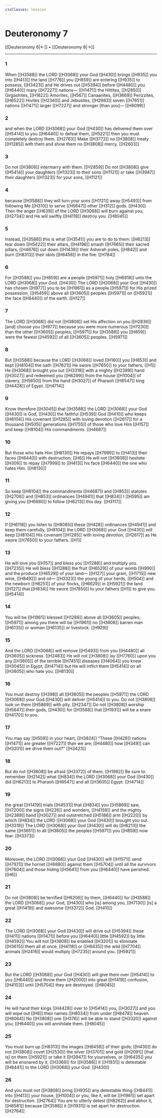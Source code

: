 ```yaml
---
cssClasses: lexicon
---
```


# Deuteronomy 7

[[Deuteronomy 6|←]] • [[Deuteronomy 8|→]]

---

### 1
When [[H3588]] the LORD [[H3068]] your God [[H430]] brings [[H935]] you into [[H413]] the land [[H776]] you [[H859]] are entering [[H935]] to possess, [[H3423]] and He drives out [[H5394]] before [[H4480]] you [[H6440]] many [[H7227]] nations— [[H1471]] the Hittites, [[H2850]] Girgashites, [[H1622]] Amorites, [[H567]] Canaanites, [[H3669]] Perizzites, [[H6522]] Hivites [[H2340]] and Jebusites, [[H2983]] seven [[H7651]] nations [[H1471]] larger [[H7227]] and stronger [than you]— [[H6099]]

### 2
and when the LORD [[H3068]] your God [[H430]] has delivered them over [[H5414]] to you [[H6440]] to defeat them, [[H5221]] then you must completely destroy them. [[H2763]] Make [[H3772]] no [[H3808]] treaty [[H1285]] with them  and show them no [[H3808]] mercy. [[H2603]]

### 3
Do not [[H3808]] intermarry with them. [[H2859]] Do not [[H3808]] give [[H5414]] your daughters [[H1323]] to their sons [[H1121]] or take [[H3947]] their daughters [[H1323]] for your sons, [[H1121]]

### 4
because [[H3588]] they will turn your sons [[H1121]] away [[H5493]] from following Me [[H310]] to serve [[H5647]] other [[H312]] gods. [[H430]] Then the anger [[H639]] of the LORD [[H3068]] will burn against you, [[H2734]] and He will swiftly [[H4118]] destroy you. [[H8045]]

### 5
Instead, [[H3588]] this is what [[H3541]] you are to do to them: [[H6213]] tear down [[H5422]] their altars, [[H4196]] smash [[H7665]] their sacred pillars, [[H4676]] cut down [[H1438]] their Asherah poles, [[H842]] and burn [[H8313]] their idols [[H6456]] in the fire. [[H784]]

### 6
For [[H3588]] you [[H859]] are a people [[H5971]] holy [[H6918]] unto the LORD [[H3068]] your God. [[H430]] The LORD [[H3068]] your God [[H430]] has chosen [[H977]] you to be [[H1961]] as a people [[H5971]] for His prized possession, [[H5459]] above all [[H3605]] peoples [[H5971]] on [[H5921]] the face [[H6440]] of the earth. [[H127]]

### 7
The LORD [[H3068]] did not [[H3808]] set His affection on you [[H2836]] [and] choose you [[H977]] because you were more numerous [[H7230]] than the other [[H3605]] peoples, [[H5971]] for [[H3588]] you [[H859]] were the fewest [[H4592]] of all [[H3605]] peoples. [[H5971]]

### 8
But [[H3588]] because the LORD [[H3068]] loved [[H160]] you [[H853]] and kept [[H8104]] the oath [[H7621]] He swore [[H7650]] to your fathers, [[H1]] He [[H3068]] brought you out [[H3318]] with a mighty [[H2389]] hand [[H3027]] and redeemed you [[H6299]] from the house [[H1004]] of slavery, [[H5650]] from the hand [[H3027]] of Pharaoh [[H6547]] king [[H4428]] of Egypt. [[H4714]]

### 9
Know therefore [[H3045]] that [[H3588]] the LORD [[H3068]] your God [[H430]] is God, [[H430]] the faithful [[H539]] God [[H410]] who keeps [[H8104]] His covenant [[H1285]] with loving devotion [[H2617]] for a thousand [[H505]] generations [[H1755]] of those who love Him [[H157]] and keep [[H8104]] His commandments. [[H4687]]

### 10
But those who hate Him [[H8130]] He repays [[H7999]] to [[H413]] their faces [[H6440]] with destruction; [[H6]] He will not [[H3808]] hesitate [[H309]] to repay [[H7999]] to [[H413]] his face [[H6440]] the one who hates Him. [[H8130]]

### 11
So keep [[H8104]] the commandments [[H4687]] and [[H853]] statutes [[H2706]] and [[H853]] ordinances [[H4941]] that [[H834]] I [[H595]] am giving you [[H6680]] to follow [[H6213]] this day. [[H3117]]

### 12
If [[H6118]] you listen to [[H8085]] these [[H428]] ordinances [[H4941]] and keep them carefully, [[H8104]] the LORD [[H3068]] your God [[H430]] will keep [[H8104]] His covenant [[H1285]] with loving devotion, [[H2617]] as He swore [[H7650]] to your fathers. [[H1]]

### 13
He will love you [[H157]] and bless you [[H1288]] and multiply you. [[H7235]] He will bless [[H1288]] the fruit [[H6529]] of your womb [[H990]] and the produce [[H6529]] of your land— [[H127]] your grain, [[H1715]] new wine, [[H8492]] and oil— [[H3323]] the young of your herds, [[H504]] and the newborn [[H6251]] of your flocks, [[H6629]] in [[H5921]] the land [[H127]] that [[H834]] He swore [[H7650]] to your fathers [[H1]] to give you. [[H5414]]

### 14
You will be [[H1961]] blessed [[H1288]] above all [[H3605]] peoples; [[H5971]] among you  there will be [[H1961]] no [[H3808]] barren man [[H6135]] or woman [[H6135]] or livestock. [[H929]]

### 15
And the LORD [[H3068]] will remove [[H5493]] from you [[H4480]] all [[H3605]] sickness. [[H2483]] He will not [[H3808]] lay [[H7760]] upon you  any [[H3605]] of the terrible [[H7451]] diseases [[H4064]] you knew [[H3045]] in Egypt, [[H4714]] but He will inflict them [[H5414]] on all [[H3605]] who hate you. [[H8130]]

### 16
You must destroy [[H398]] all [[H3605]] the peoples [[H5971]] the LORD [[H3068]] your God [[H430]] will deliver [[H5414]] to you.  Do not [[H3808]] look on them [[H5869]] with pity. [[H2347]] Do not [[H3808]] worship [[H5647]] their gods, [[H430]] for [[H3588]] that [[H1931]] will be a snare [[H4170]] to  you. 

### 17
You may say [[H559]] in your heart, [[H3824]] “These [[H428]] nations [[H1471]] are greater [[H7227]] than we are; [[H4480]] how [[H349]] can [[H3201]] we drive them out?” [[H3423]]

### 18
But do not [[H3808]] be afraid [[H3372]] of them. [[H1992]] Be sure to remember [[H2142]] what [[H834]] the LORD [[H3068]] your God [[H430]] did [[H6213]] to Pharaoh [[H6547]] and all [[H3605]] Egypt: [[H4714]]

### 19
the great [[H1419]] trials [[H4531]] that [[H834]] you [[H5869]] saw, [[H7200]] the signs [[H226]] and wonders, [[H4159]] and the mighty [[H2389]] hand [[H3027]] and outstretched [[H5186]] arm [[H2220]] by which [[H834]] the LORD [[H3068]] your God [[H430]] brought you out. [[H3318]] The LORD [[H3068]] your God [[H430]] will do [[H6213]] the same [[H3651]] to all [[H3605]] the peoples [[H5971]] you [[H859]] now fear. [[H3373]]

### 20
Moreover, the LORD [[H3068]] your God [[H430]] will [[H1571]] send [[H7971]] the hornet [[H6880]] against them [[H5704]] until all the survivors [[H7604]] and those hiding [[H5641]] from you [[H6440]] have perished. [[H6]]

### 21
Do not [[H3808]] be terrified [[H6206]] by them, [[H6440]] for [[H3588]] the LORD [[H3068]] your God, [[H430]] who [is] among you, [[H7130]] [is] a great [[H1419]] and awesome [[H3372]] God. [[H410]]

### 22
The LORD [[H3068]] your God [[H430]] will drive out [[H5394]] these [[H411]] nations [[H1471]] before you [[H6440]] little [[H4592]] by little. [[H4592]] You will not [[H3808]] be enabled [[H3201]] to eliminate [[H3615]] them all at once, [[H4118]] or [[H6435]] the wild [[H7704]] animals [[H2416]] would multiply [[H7235]] around you. [[H5921]]

### 23
But the LORD [[H3068]] your God [[H430]] will give them over [[H5414]] to you [[H6440]] and throw them [[H2000]] into great [[H1419]] confusion, [[H4103]] until [[H5704]] they are destroyed. [[H8045]]

### 24
He will hand their kings [[H4428]] over to [[H5414]] you, [[H3027]] and you will wipe out [[H6]] their names [[H8034]] from under [[H8478]] heaven. [[H8064]] No [[H3808]] one [[H376]] will be able to stand [[H3320]] against you; [[H6440]] you will annihilate them. [[H8045]]

### 25
You must burn up [[H8313]] the images [[H6456]] of their gods; [[H430]] do not [[H3808]] covet [[H2530]] the silver [[H3701]] and gold [[H2091]] [that is] on them [[H5921]] or take it [[H3947]] for yourselves,  or [[H6435]] you will be ensnared by it; [[H3369]] for [[H3588]] it [[H1931]] is detestable [[H8441]] to the LORD [[H3068]] your God. [[H430]]

### 26
And you must not [[H3808]] bring [[H935]] any detestable thing [[H8441]] into [[H413]] your house, [[H1004]] or you, like it, will be [[H1961]] set apart for destruction. [[H2764]] You are to utterly detest [[H8262]] and abhor it, [[H8581]] because [[H3588]] it [[H1931]] is set apart for destruction. [[H2764]]

